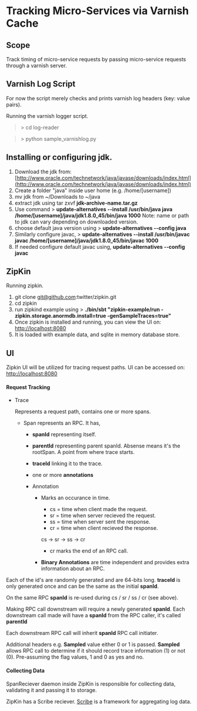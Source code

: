# Tracking Micro-Services via Varnish Cache #

## Scope ##

Track timing of micro-service requests by passing micro-service requests through a varnish server.



## Varnish Log Script ##

For now the script merely checks and prints varnish log headers (key: value pairs).

Running the varnish logger script.

> &gt; cd log-reader

> &gt; python sample_varnishlog.py

## Installing or configuring jdk. ##

1. Download the jdk from: [http://www.oracle.com/technetwork/java/javase/downloads/index.html](http://www.oracle.com/technetwork/java/javase/downloads/index.html)
2. Create a folder "java" inside user home (e.g. /home/[username])
3. mv jdk from ~/Downloads to ~/java
4. extract jdk using tar zxvf **jdk-archive-name.tar.gz**
5. Use command > **update-alternatives --install /usr/bin/java java /home/[username]/java/jdk1.8.0_45/bin/java 1000** Note: name or path to jdk can vary depending on downloaded version.
6. choose default java version using > **update-alternatives --config java**
7. Similarly configure javac, > **update-alternatives --install /usr/bin/javac javac /home/[username]/java/jdk1.8.0_45/bin/javac 1000**
8. If needed configure default javac using, **update-alternatives --config javac**

## ZipKin ##

Running zipkin.

1. git clone git@github.com:twitter/zipkin.git
2. cd zipkin
3. run zipkind example using > **./bin/sbt "zipkin-example/run -zipkin.storage.anormdb.install=true -genSampleTraces=true"**
4. Once zipkin is installed and running, you can view the UI on: [http://localhost:8080](http://localhost:8080)
5. It is loaded with example data, and sqlite in memory database store.

## UI ##

Zipkin UI will be utilized for tracing request paths. UI can be accessed on: [http://localhost:8080](http://localhost:8080)

#### Request Tracking ####

- Trace 
  
  Represents a request path, contains one or more spans.

  - Span represents an RPC. It has,
  
    - **spanId** representing itself. 
    - **parentId** representing parent spanId. Absense means it's the rootSpan. A point from where trace starts.
    - **traceId** linking it to the trace.
    - one or more **annotations**
    
    - Annotation
      - Marks an occurance in time.
        - cs = time when client made the request.
        - sr = time when server recieved the request.
        - ss = time when server sent the response.
        - cr = time when client recieved the response.
        
        cs -> sr -> ss -> cr

        - cr marks the end of an RPC call.
      
      - **Binary Annotations** are time independent and provides extra information about an RPC.
      
Each of the id's are randomly generated and are 64-bits long. **traceId** is only generated once and can be the same as the initial **spanId**. 

On the same RPC **spanId** is re-used during cs / sr / ss / cr (see above). 

Making RPC call downstream will require a newly generated **spanId**. Each downstream call made will have a **spanId** from the RPC caller, it's called **parentId**

Each downstream RPC call will inherit **spanId** RPC call initiater.

Additional headers e.g. **Sampled** value either 0 or 1 is passed. **Sampled** allows RPC call to determine if it should record trace information (1) or not (0). Pre-assuming the flag values, 1 and 0 as yes and no.


#### Collecting Data ####

SpanReciever daemon inside ZipKin is responsible for collecting data, validating it and passing it to storage.

ZipKin has a Scribe reciever. [Scribe](https://github.com/facebookarchive/scribe) is a framework for aggregating log data.


